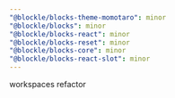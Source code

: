```yaml
---
"@blockle/blocks-theme-momotaro": minor
"@blockle/blocks": minor
"@blockle/blocks-react": minor
"@blockle/blocks-reset": minor
"@blockle/blocks-core": minor
"@blockle/blocks-react-slot": minor
---
```


workspaces refactor
